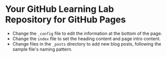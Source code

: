 # Your GitHub Learning Lab Repository for GitHub Pages

- Change the `_config` file to edit the information at the bottom of the page.
- Change the `index` file to set the heading content and page intro content.
- Change files in the `_posts` directory to add new blog posts, following the sample file's naming pattern.
